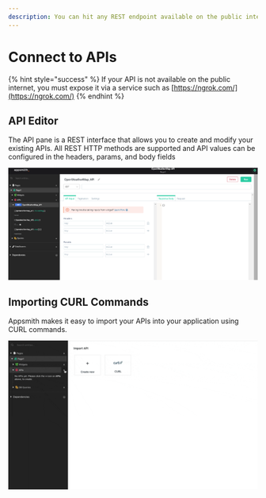 ```yaml
---
description: You can hit any REST endpoint available on the public internet
---
```


# Connect to APIs

{% hint style="success" %}
If your API is not available on the public internet, you must expose it via a service such as [https://ngrok.com/](https://ngrok.com/)
{% endhint %}

## API Editor

The API pane is a REST interface that allows you to create and modify your existing APIs. All REST HTTP methods are supported and API values can be configured in the headers, params, and body fields

![](../../../.gitbook/assets/create-api3.png)

## Importing CURL Commands

Appsmith makes it easy to import your APIs into your application using CURL commands.

![](../../../.gitbook/assets/import-curl.gif)
